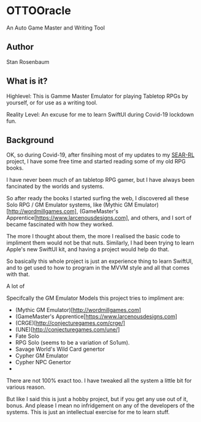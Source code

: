 # OTTOOracle
An Auto Game Master and Writing Tool

## Author
Stan Rosenbaum

## What is it?
Highlevel: This is Gamme Master Emulator for playing Tabletop RPGs by yourself, or for use as a writing tool.

Reality Level: An excuse for me to learn SwiftUI during Covid-19 lockdown fun.

## Background

OK, so during Covid-19, after finsihing most of my updates to my [SEAR-RL](http://constructive-noise.info/?cat=40) project, I have some free time and started reading some of my old RPG books.

I have never been much of an tabletop RPG gamer,  but I have always been fancinated by the worlds and systems.

So after ready the books I started surfing the web, I discovered all these Solo RPG / GM Emulator systems, like (Mythic GM Emulator)[http://wordmillgames.com], (GameMaster's Apprentice[https://www.larcenousdesigns.com], and others, and I sort of became fascinated with how they worked.

The more I thought about them, the more I realised the basic code to impliment them would not be that nuts.   Similarly, I had been trying to learn Apple's new SwiftUI kit, and having a project would help do that.

So basically this whole project is just an experience thing to learn SwiftUI, and to get used to how to program in the MVVM style and all that comes with that.

A lot of 

Specifcally the GM Emulator Models this project tries to impliment are:

* (Mythic GM Emulator)[http://wordmillgames.com]
* (GameMaster's Apprentice[https://www.larcenousdesigns.com]
* (CRGE)[http://conjecturegames.com/crge/]
* (UNE)[http://conjecturegames.com/une/]
* Fate Solo
* RPG Solo (seems to be a variation of So1um).
* Savage World's Wild Card genertor
* Cypher GM Emulator
* Cypher NPC Genertor
* 

There are not 100% exact too.  I have tweaked all the system a little bit for various reason.

But like I said this is just a hobby project, but if you get any use out of it, bonus.  And please I mean no infridgement on any of the developers of the systems.   This is just an intellectual exercise for me to learn stuff.